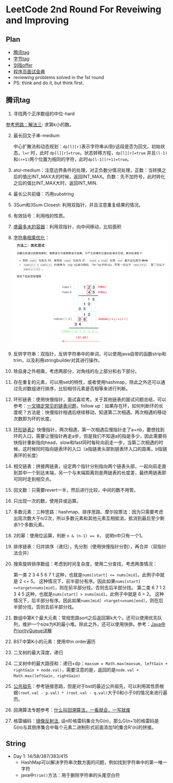 # LeetCode 2nd Round For Reveiwing and Improving

## Plan

- [腾讯tag](https://leetcode-cn.com/leetbook/read/tencent/xxqfy5/)
- [字节tag](https://leetcode-cn.com/explore/interview/card/bytedance/?utm_campaign=bytedance_2020fall_explore&utm_medium=leetcode_leetbook_banner&utm_source=explore&gio_link_id=nP2lpDV9)
- [剑指offer](https://leetcode-cn.com/problemset/lcof/)
- [程序员面试金典](https://leetcode-cn.com/problemset/lcci/)
- reviewing problems solved in the 1st round
- PS: think and do it, but think first.

## 腾讯tag

1. 寻找两个正序数组的中位-hard

  [参考思路：解法三](https://leetcode-cn.com/problems/median-of-two-sorted-arrays/solution/xiang-xi-tong-su-de-si-lu-fen-xi-duo-jie-fa-by-w-2/): 求第k小的数。 

2. 最长回文子串-medium

     中心扩散法和动态规划：`dp[l][r]`表示字符串从l到r这段是否为回文。初始状态，`l=r` 时，此时 `dp[l][r]=true`。状态转移方程，`dp[l][r]=true` 并且`(l-1)`和`(r+1)`两个位置为相同的字符，此时`dp[l-1][r+1]=true`。

3. atoi-medium：注意边界条件的处理，对正负数分情况处理，正数：当转换之后的值比INT_MAX大的时候，返回INT_MAX。负数：先不加符号，此时转化之后的值比INT_MAX大时，返回INT_MIN.

4. 最长公共前缀：巧用substring

5. 3Sum和3Sum Closest: 利用双指针，并且注意重复结果的情况。

6. 有效括号：利用栈的性质。
  
7. [盛最多水的容器](https://leetcode-cn.com/problems/container-with-most-water/solution/container-with-most-water-shuang-zhi-zhen-fa-yi-do/)：利用双指针，向中间移动，比较面积

8. [字符串相乘优化](https://leetcode-cn.com/problems/multiply-strings/solution/you-hua-ban-shu-shi-da-bai-994-by-breezean/)：
![优化](优化竖式.png)

9. 反转字符串：双指针，反转字符串中的单词，可以使用java自带的函数strip和trim，以及利用stringbuilder对其进行操作。

10. 除自身之外相乘，考虑两部分，对角线的左上部分和右下部分。

11. 存在重复的元素，可以用set的特性，或者使用hashmap，除此之外还可以通过先对数组进行排序，比较相邻元素是否相等来进行判断。

12. 环形链表：使用快慢指针，面试喜欢考。关于其他链表的面试问题总结，可以参考：[一文搞定常见的链表问题](https://leetcode-cn.com/problems/linked-list-cycle/solution/yi-wen-gao-ding-chang-jian-de-lian-biao-wen-ti-h-2/)，follow up：如果存在环，如何判断环的长度呢？方法是：快慢指针相遇后继续移动，知道第二次相遇。两次相遇的移动次数即为环的长度。

13. [环形链表2](https://leetcode-cn.com/problems/linked-list-cycle-ii/solution/linked-list-cycle-ii-kuai-man-zhi-zhen-shuang-zhi-/): 快慢指针，两次相遇，第一次相遇后慢指针走了a+nb，要想找到环的入口，需要让慢指针再走a步，但是我们不知道a的指是多少，因此需要将快指针重新指向head，slow和fast同时每轮向前走一步，当第二次相遇的时候，这时候同时指向链表环的入口（a指链表头部到链表环入口的距离，b指链表环的长度） 

14. 相交链表：拼接两链表，设定两个指针分别指向两个链表头部，一起向前走直到其中一个到达末端，另一个与末端距离则是两链表的长度差，最终两链表即可同时走到相交点。

15. 回文数：只需要revert一半，然后进行比较，中间的数不用管。

16. 只出现一次的数，使用异或运算。

17. 多数元素：三种思路：hashmap、排序思路、摩尔投票法：因为只需要考虑出现次数大于n/2次，所以多数元素和其他元素互相抵消，抵消到最后至少剩余1个多数元素。

18. 2的幂：使用位运算，判断 `n & (n-1) == 0`， 说明n中只有一个1。

19. 排序链表：归并排序（递归），先分割（使用快慢指针分割），再合并（双指针法合并）

20. 搜索旋转排序数组：考虑到时间复杂度，使用二分查找，考虑两类情况：

      第一类 2 3 4 5 6 7 1 这种，也就是`nums[start] <= nums[mid]`。此例子中就是 2 <= 5。
      这种情况下，前半部分有序。因此如果`nums[start] <=target<nums[mid]`，则在前半部分找，否则去后半部分找。
      第二类 6 7 1 2 3 4 5 这种，也就是`nums[start] > nums[mid]`。此例子中就是 6 > 2。
      这种情况下，后半部分有序。因此如果`nums[mid] <target<=nums[end]`，则在后半部分找，否则去前半部分找。

21. 数组中第K个最大元素：常规思路sort之后返回第k大个。还可以使用优先队列，维护一个size为K的最小堆。除此之外，还可以使用快排。参考：[Java中PriorityQueue详解](https://www.cnblogs.com/Elliott-Su-Faith-change-our-life/p/7472265.html)

22. BST中第K小的元素：使用中in order遍历

23. 二叉树的最大深度，递归

24. 二叉树中的最大路径和：递归+dp：`maxsum = Math.max(maxsum, leftGain + rightGain + node.val)`，需要注意的是，返回的是`node.val + Math.max(leftGain, rightGain)`

25. [公共祖先](https://leetcode-cn.com/problems/lowest-common-ancestor-of-a-binary-tree/solution/236-er-cha-shu-de-zui-jin-gong-gong-zu-xian-hou-xu/)：参考链接思路，但是对于bst的最近公共祖先，可以利用其性质根据`(root.val - p.val) * (root.val - q.val)`大于0和小于0的情况来进行遍历。

26. 回溯算法专题参考：[什么叫回溯算法，一看就会，一写就废](https://mp.weixin.qq.com/s?__biz=MzU0ODMyNDk0Mw==&mid=2247488558&idx=1&sn=bb600c06c773960b3f4536c4c6c8d948&chksm=fb41870ecc360e18db1ca13783050d1a2efb19579407587baeea9b258a92e4c90c7ad12cbc1a&scene=21#wechat_redirect)

27. 格雷编码：[镜像反射法](https://leetcode-cn.com/problems/gray-code/solution/gray-code-jing-xiang-fan-she-fa-by-jyd/), 设n阶格雷码集合为G(n)，那么G(n+1)的格雷码是G(n)与其倒序集合中每个元素二进制形式前面添加1的集合R'(n)的拼接。

## String

- Day 1: 14/58/387/383/415
  - HashMap可以解决字符串次数方面的问题，例如找到字符串中的第一唯一字符
  - java中`trim()`方法：用于删除字符串的头尾空白符

